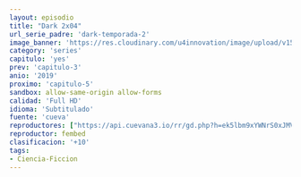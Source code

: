 ```yaml
---
layout: episodio
title: "Dark 2x04"
url_serie_padre: 'dark-temporada-2'
image_banner: 'https://res.cloudinary.com/u4innovation/image/upload/v1561171881/dark2banner-min_hmfg51.jpg'
category: 'series'
capitulo: 'yes'
prev: 'capitulo-3'
anio: '2019'
proximo: 'capitulo-5'
sandbox: allow-same-origin allow-forms
calidad: 'Full HD'
idioma: 'Subtitulado'
fuente: 'cueva'
reproductores: ["https://api.cuevana3.io/rr/gd.php?h=ek5lbm9xYWNrS0xJMVp5b21KREk0dFBLbjVkaHhkRGdrOG1jbnBpUnhhS1ZsWVI1Zk5iUG9KeXRhNFNmemEvZ3BwT0puWVdZMStQY3U1bDducWZTeThPU3FadVkyUT09"]
reproductor: fembed
clasificacion: '+10'
tags:
- Ciencia-Ficcion
---
```












